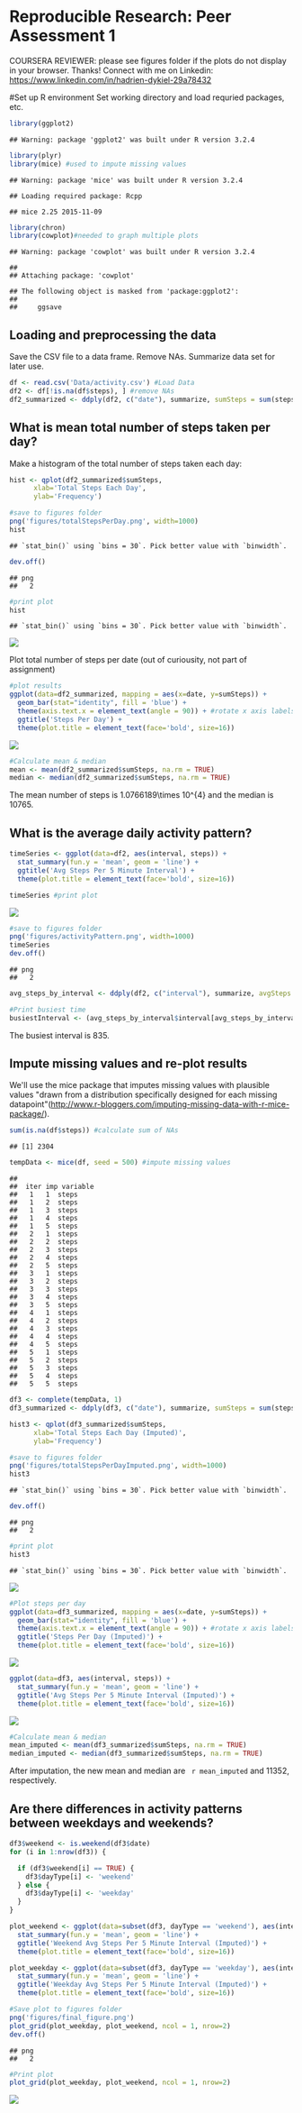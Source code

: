 # Reproducible Research: Peer Assessment 1
COURSERA REVIEWER: please see figures folder if the plots do not display in your browser. Thanks!
Connect with me on Linkedin: https://www.linkedin.com/in/hadrien-dykiel-29a78432

#Set up R environment
Set working directory and load requried packages, etc.

```r
library(ggplot2)
```

```
## Warning: package 'ggplot2' was built under R version 3.2.4
```

```r
library(plyr)
library(mice) #used to impute missing values
```

```
## Warning: package 'mice' was built under R version 3.2.4
```

```
## Loading required package: Rcpp
```

```
## mice 2.25 2015-11-09
```

```r
library(chron)
library(cowplot)#needed to graph multiple plots
```

```
## Warning: package 'cowplot' was built under R version 3.2.4
```

```
## 
## Attaching package: 'cowplot'
```

```
## The following object is masked from 'package:ggplot2':
## 
##     ggsave
```


## Loading and preprocessing the data
Save the CSV file to a data frame. Remove NAs. Summarize data set for later use.

```r
df <- read.csv('Data/activity.csv') #Load Data
df2 <- df[!is.na(df$steps), ] #remove NAs
df2_summarized <- ddply(df2, c("date"), summarize, sumSteps = sum(steps)) #summarize
```



## What is mean total number of steps taken per day?
Make a histogram of the total number of steps taken each day:

```r
hist <- qplot(df2_summarized$sumSteps,
      xlab='Total Steps Each Day',
      ylab='Frequency')

#save to figures folder
png('figures/totalStepsPerDay.png', width=1000)
hist
```

```
## `stat_bin()` using `bins = 30`. Pick better value with `binwidth`.
```

```r
dev.off()
```

```
## png 
##   2
```

```r
#print plot
hist
```

```
## `stat_bin()` using `bins = 30`. Pick better value with `binwidth`.
```

![](PA1_template_files/figure-html/unnamed-chunk-3-1.png)<!-- -->

Plot total number of steps per date (out of curiousity, not part of assignment)

```r
#plot results
ggplot(data=df2_summarized, mapping = aes(x=date, y=sumSteps)) +
  geom_bar(stat="identity", fill = 'blue') +
  theme(axis.text.x = element_text(angle = 90)) + #rotate x axis labels
  ggtitle('Steps Per Day') +
  theme(plot.title = element_text(face='bold', size=16))
```

![](PA1_template_files/figure-html/unnamed-chunk-4-1.png)<!-- -->

```r
#Calculate mean & median
mean <- mean(df2_summarized$sumSteps, na.rm = TRUE)
median <- median(df2_summarized$sumSteps, na.rm = TRUE)
```
The mean number of steps is 1.0766189\times 10^{4} and the median is 10765.


## What is the average daily activity pattern?

```r
timeSeries <- ggplot(data=df2, aes(interval, steps)) +
  stat_summary(fun.y = 'mean', geom = 'line') +
  ggtitle('Avg Steps Per 5 Minute Interval') +
  theme(plot.title = element_text(face='bold', size=16))

timeSeries #print plot
```

![](PA1_template_files/figure-html/unnamed-chunk-5-1.png)<!-- -->

```r
#save to figures folder
png('figures/activityPattern.png', width=1000)
timeSeries
dev.off()
```

```
## png 
##   2
```

```r
avg_steps_by_interval <- ddply(df2, c("interval"), summarize, avgSteps = sum(steps)) #summarize

#Print busiest time
busiestInterval <- (avg_steps_by_interval$interval[avg_steps_by_interval$avgSteps == max(avg_steps_by_interval$avgSteps, na.rm = T)])
```

The busiest interval is 835.

## Impute missing values and re-plot results
We'll use the mice package that imputes missing values with plausible values "drawn from a distribution specifically designed for each missing datapoint"(http://www.r-bloggers.com/imputing-missing-data-with-r-mice-package/).

```r
sum(is.na(df$steps)) #calculate sum of NAs
```

```
## [1] 2304
```

```r
tempData <- mice(df, seed = 500) #impute missing values
```

```
## 
##  iter imp variable
##   1   1  steps
##   1   2  steps
##   1   3  steps
##   1   4  steps
##   1   5  steps
##   2   1  steps
##   2   2  steps
##   2   3  steps
##   2   4  steps
##   2   5  steps
##   3   1  steps
##   3   2  steps
##   3   3  steps
##   3   4  steps
##   3   5  steps
##   4   1  steps
##   4   2  steps
##   4   3  steps
##   4   4  steps
##   4   5  steps
##   5   1  steps
##   5   2  steps
##   5   3  steps
##   5   4  steps
##   5   5  steps
```

```r
df3 <- complete(tempData, 1) 
df3_summarized <- ddply(df3, c("date"), summarize, sumSteps = sum(steps)) #summarize

hist3 <- qplot(df3_summarized$sumSteps,
      xlab='Total Steps Each Day (Imputed)',
      ylab='Frequency')

#save to figures folder
png('figures/totalStepsPerDayImputed.png', width=1000)
hist3
```

```
## `stat_bin()` using `bins = 30`. Pick better value with `binwidth`.
```

```r
dev.off()
```

```
## png 
##   2
```

```r
#print plot
hist3
```

```
## `stat_bin()` using `bins = 30`. Pick better value with `binwidth`.
```

![](PA1_template_files/figure-html/unnamed-chunk-6-1.png)<!-- -->

```r
#Plot steps per day
ggplot(data=df3_summarized, mapping = aes(x=date, y=sumSteps)) +
  geom_bar(stat="identity", fill = 'blue') +
  theme(axis.text.x = element_text(angle = 90)) + #rotate x axis labels
  ggtitle('Steps Per Day (Imputed)') +
  theme(plot.title = element_text(face='bold', size=16))
```

![](PA1_template_files/figure-html/unnamed-chunk-6-2.png)<!-- -->

```r
ggplot(data=df3, aes(interval, steps)) +
  stat_summary(fun.y = 'mean', geom = 'line') +
  ggtitle('Avg Steps Per 5 Minute Interval (Imputed)') +
  theme(plot.title = element_text(face='bold', size=16)) 
```

![](PA1_template_files/figure-html/unnamed-chunk-6-3.png)<!-- -->

```r
#Calculate mean & median
mean_imputed <- mean(df3_summarized$sumSteps, na.rm = TRUE)
median_imputed <- median(df3_summarized$sumSteps, na.rm = TRUE)
```
After imputation, the new mean and median are ` r mean_imputed` and 11352, respectively.


## Are there differences in activity patterns between weekdays and weekends?

```r
df3$weekend <- is.weekend(df3$date)
for (i in 1:nrow(df3)) {

  if (df3$weekend[i] == TRUE) {
    df3$dayType[i] <- 'weekend'
  } else {
    df3$dayType[i] <- 'weekday'
  }
}

plot_weekend <- ggplot(data=subset(df3, dayType == 'weekend'), aes(interval, steps)) +
  stat_summary(fun.y = 'mean', geom = 'line') +
  ggtitle('Weekend Avg Steps Per 5 Minute Interval (Imputed)') +
  theme(plot.title = element_text(face='bold', size=16)) 

plot_weekday <- ggplot(data=subset(df3, dayType == 'weekday'), aes(interval, steps)) +
  stat_summary(fun.y = 'mean', geom = 'line') +
  ggtitle('Weekday Avg Steps Per 5 Minute Interval (Imputed)') +
  theme(plot.title = element_text(face='bold', size=16)) 

#Save plot to figures folder
png('figures/final_figure.png')
plot_grid(plot_weekday, plot_weekend, ncol = 1, nrow=2)
dev.off()
```

```
## png 
##   2
```

```r
#Print plot
plot_grid(plot_weekday, plot_weekend, ncol = 1, nrow=2)
```

![](PA1_template_files/figure-html/unnamed-chunk-7-1.png)<!-- -->


